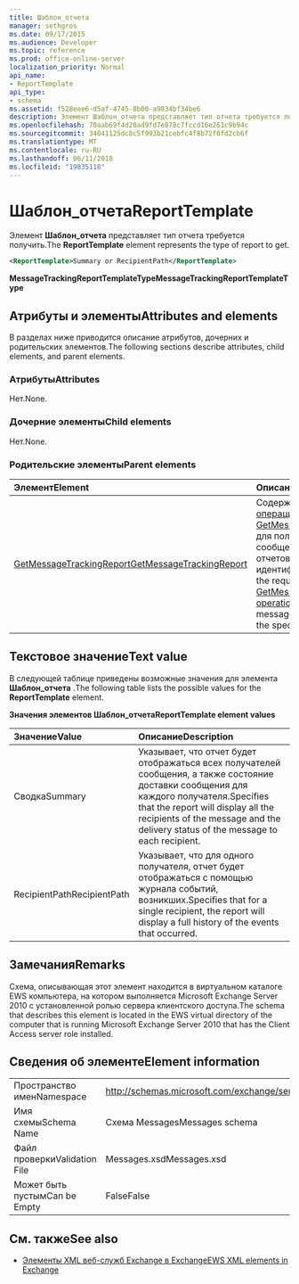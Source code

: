 ```yaml
---
title: Шаблон_отчета
manager: sethgros
ms.date: 09/17/2015
ms.audience: Developer
ms.topic: reference
ms.prod: office-online-server
localization_priority: Normal
api_name:
- ReportTemplate
api_type:
- schema
ms.assetid: f528eee6-d5af-4745-8b00-a9834bf34be6
description: Элемент Шаблон_отчета представляет тип отчета требуется получить.
ms.openlocfilehash: 70aab69f4d20ad9fd7e878c7fccd16e261c9b94c
ms.sourcegitcommit: 34041125dc8c5f993b21cebfc4f8b72f0fd2cb6f
ms.translationtype: MT
ms.contentlocale: ru-RU
ms.lasthandoff: 06/11/2018
ms.locfileid: "19835118"
---
```

# <a name="reporttemplate"></a><span data-ttu-id="2b1bb-103">Шаблон_отчета</span><span class="sxs-lookup"><span data-stu-id="2b1bb-103">ReportTemplate</span></span>

<span data-ttu-id="2b1bb-104">Элемент **Шаблон_отчета** представляет тип отчета требуется получить.</span><span class="sxs-lookup"><span data-stu-id="2b1bb-104">The **ReportTemplate** element represents the type of report to get.</span></span> 
  
```xml
<ReportTemplate>Summary or RecipientPath</ReportTemplate>
```

 <span data-ttu-id="2b1bb-105">**MessageTrackingReportTemplateType**</span><span class="sxs-lookup"><span data-stu-id="2b1bb-105">**MessageTrackingReportTemplateType**</span></span>
## <a name="attributes-and-elements"></a><span data-ttu-id="2b1bb-106">Атрибуты и элементы</span><span class="sxs-lookup"><span data-stu-id="2b1bb-106">Attributes and elements</span></span>

<span data-ttu-id="2b1bb-107">В разделах ниже приводится описание атрибутов, дочерних и родительских элементов.</span><span class="sxs-lookup"><span data-stu-id="2b1bb-107">The following sections describe attributes, child elements, and parent elements.</span></span>
  
### <a name="attributes"></a><span data-ttu-id="2b1bb-108">Атрибуты</span><span class="sxs-lookup"><span data-stu-id="2b1bb-108">Attributes</span></span>

<span data-ttu-id="2b1bb-109">Нет.</span><span class="sxs-lookup"><span data-stu-id="2b1bb-109">None.</span></span>
  
### <a name="child-elements"></a><span data-ttu-id="2b1bb-110">Дочерние элементы</span><span class="sxs-lookup"><span data-stu-id="2b1bb-110">Child elements</span></span>

<span data-ttu-id="2b1bb-111">Нет.</span><span class="sxs-lookup"><span data-stu-id="2b1bb-111">None.</span></span>
  
### <a name="parent-elements"></a><span data-ttu-id="2b1bb-112">Родительские элементы</span><span class="sxs-lookup"><span data-stu-id="2b1bb-112">Parent elements</span></span>

|<span data-ttu-id="2b1bb-113">**Элемент**</span><span class="sxs-lookup"><span data-stu-id="2b1bb-113">**Element**</span></span>|<span data-ttu-id="2b1bb-114">**Описание**</span><span class="sxs-lookup"><span data-stu-id="2b1bb-114">**Description**</span></span>|
|:-----|:-----|
|[<span data-ttu-id="2b1bb-115">GetMessageTrackingReport</span><span class="sxs-lookup"><span data-stu-id="2b1bb-115">GetMessageTrackingReport</span></span>](getmessagetrackingreport.md) <br/> |<span data-ttu-id="2b1bb-116">Содержит запроса для [операции GetMessageTrackingReport](getmessagetrackingreport-operation.md) для получения полного сообщения, отслеживания отчетов для указанного идентификатора.</span><span class="sxs-lookup"><span data-stu-id="2b1bb-116">Contains the request for the [GetMessageTrackingReport operation](getmessagetrackingreport-operation.md) to retrieve the full message tracking report for the specified ID.</span></span>  <br/> |
   
## <a name="text-value"></a><span data-ttu-id="2b1bb-117">Текстовое значение</span><span class="sxs-lookup"><span data-stu-id="2b1bb-117">Text value</span></span>

<span data-ttu-id="2b1bb-118">В следующей таблице приведены возможные значения для элемента **Шаблон_отчета** .</span><span class="sxs-lookup"><span data-stu-id="2b1bb-118">The following table lists the possible values for the **ReportTemplate** element.</span></span> 
  
<span data-ttu-id="2b1bb-119">**Значения элементов Шаблон_отчета**</span><span class="sxs-lookup"><span data-stu-id="2b1bb-119">**ReportTemplate element values**</span></span>

|<span data-ttu-id="2b1bb-120">**Значение**</span><span class="sxs-lookup"><span data-stu-id="2b1bb-120">**Value**</span></span>|<span data-ttu-id="2b1bb-121">**Описание**</span><span class="sxs-lookup"><span data-stu-id="2b1bb-121">**Description**</span></span>|
|:-----|:-----|
|<span data-ttu-id="2b1bb-122">Сводка</span><span class="sxs-lookup"><span data-stu-id="2b1bb-122">Summary</span></span>  <br/> |<span data-ttu-id="2b1bb-123">Указывает, что отчет будет отображаться всех получателей сообщения, а также состояние доставки сообщения для каждого получателя.</span><span class="sxs-lookup"><span data-stu-id="2b1bb-123">Specifies that the report will display all the recipients of the message and the delivery status of the message to each recipient.</span></span>  <br/> |
|<span data-ttu-id="2b1bb-124">RecipientPath</span><span class="sxs-lookup"><span data-stu-id="2b1bb-124">RecipientPath</span></span>  <br/> |<span data-ttu-id="2b1bb-125">Указывает, что для одного получателя, отчет будет отображаться с помощью журнала событий, возникших.</span><span class="sxs-lookup"><span data-stu-id="2b1bb-125">Specifies that for a single recipient, the report will display a full history of the events that occurred.</span></span>  <br/> |
   
## <a name="remarks"></a><span data-ttu-id="2b1bb-126">Замечания</span><span class="sxs-lookup"><span data-stu-id="2b1bb-126">Remarks</span></span>

<span data-ttu-id="2b1bb-127">Схема, описывающая этот элемент находится в виртуальном каталоге EWS компьютера, на котором выполняется Microsoft Exchange Server 2010 с установленной ролью сервера клиентского доступа.</span><span class="sxs-lookup"><span data-stu-id="2b1bb-127">The schema that describes this element is located in the EWS virtual directory of the computer that is running Microsoft Exchange Server 2010 that has the Client Access server role installed.</span></span>
  
## <a name="element-information"></a><span data-ttu-id="2b1bb-128">Сведения об элементе</span><span class="sxs-lookup"><span data-stu-id="2b1bb-128">Element information</span></span>

|||
|:-----|:-----|
|<span data-ttu-id="2b1bb-129">Пространство имен</span><span class="sxs-lookup"><span data-stu-id="2b1bb-129">Namespace</span></span>  <br/> |http://schemas.microsoft.com/exchange/services/2006/messages  <br/> |
|<span data-ttu-id="2b1bb-130">Имя схемы</span><span class="sxs-lookup"><span data-stu-id="2b1bb-130">Schema Name</span></span>  <br/> |<span data-ttu-id="2b1bb-131">Схема Messages</span><span class="sxs-lookup"><span data-stu-id="2b1bb-131">Messages schema</span></span>  <br/> |
|<span data-ttu-id="2b1bb-132">Файл проверки</span><span class="sxs-lookup"><span data-stu-id="2b1bb-132">Validation File</span></span>  <br/> |<span data-ttu-id="2b1bb-133">Messages.xsd</span><span class="sxs-lookup"><span data-stu-id="2b1bb-133">Messages.xsd</span></span>  <br/> |
|<span data-ttu-id="2b1bb-134">Может быть пустым</span><span class="sxs-lookup"><span data-stu-id="2b1bb-134">Can be Empty</span></span>  <br/> |<span data-ttu-id="2b1bb-135">False</span><span class="sxs-lookup"><span data-stu-id="2b1bb-135">False</span></span>  <br/> |
   
## <a name="see-also"></a><span data-ttu-id="2b1bb-136">См. также</span><span class="sxs-lookup"><span data-stu-id="2b1bb-136">See also</span></span>



- [<span data-ttu-id="2b1bb-137">Элементы XML веб-служб Exchange в Exchange</span><span class="sxs-lookup"><span data-stu-id="2b1bb-137">EWS XML elements in Exchange</span></span>](ews-xml-elements-in-exchange.md)

